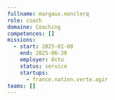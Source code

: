 ```yaml
---
fullname: margaux.nonclerq
role: coach
domaine: Coaching
competences: []
missions:
  - start: 2025-01-08
    end: 2025-06-30
    employer: Octo
    status: service
    startups:
      - france.nation.verte.agir
teams: []
---
```

